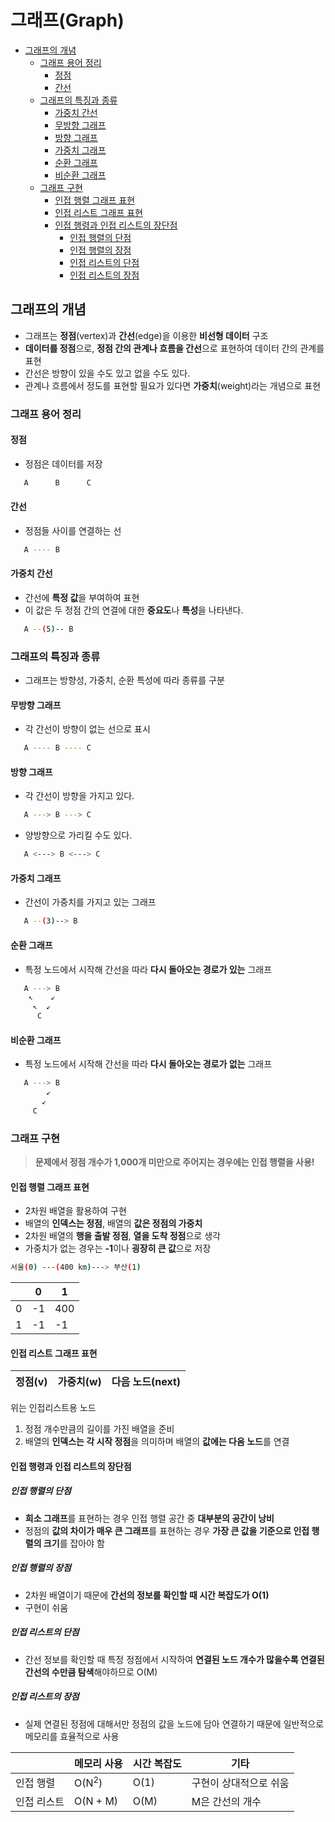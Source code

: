 # 그래프(Graph)

* [그래프의 개념](#그래프의-개념)
  * [그래프 용어 정리](#그래프-용어-정리)
    * [정점](#정점)
    * [간선](#간선)
  * [그래프의 특징과 종류](#그래프의-특징과-종류)
    * [가중치 간선](#가중치-간선)
    * [무방향 그래프](#무방향-그래프)
    * [방향 그래프](#방향-그래프)
    * [가중치 그래프](#가중치-그래프)
    * [순환 그래프](#순환-그래프)
    * [비순환 그래프](#비순환-그래프)
  * [그래프 구현](#그래프-구현)
    * [인접 행렬 그래프 표현](#인접-행렬-그래프-표현)
    * [인접 리스트 그래프 표현](#인접-리스트-그래프-표현)
    * [인접 행령과 인접 리스트의 장단점](#인접-행령과-인접-리스트의-장단점)
      * [인접 행렬의 단점](#인접-행렬의-단점)
      * [인접 행렬의 장점](#인접-행렬의-장점)
      * [인접 리스트의 단점](#인접-리스트의-단점)
      * [인접 리스트의 장점](#인접-리스트의-장점)

## 그래프의 개념

* 그래프는 **정점**(vertex)과 **간선**(edge)을 이용한 **비선형 데이터** 구조
* **데이터를 정점**으로, **정점 간의 관계나 흐름을 간선**으로 표현하여 데이터 간의 관계를 표현
* 간선은 방향이 있을 수도 있고 없을 수도 있다.
* 관계나 흐름에서 정도를 표현할 필요가 있다면 **가중치**(weight)라는 개념으로 표현

### 그래프 용어 정리

#### 정점

* 정점은 데이터를 저장

```sh
   A      B      C
```

#### 간선

* 정점들 사이를 연결하는 선

```sh
   A ---- B
```

#### 가중치 간선

* 간선에 **특정 값**을 부여하여 표현
* 이 값은 두 정점 간의 연결에 대한 **중요도**나 **특성**을 나타낸다.

```sh
   A --(5)-- B
```

### 그래프의 특징과 종류

* 그래프는 방향성, 가중치, 순환 특성에 따라 종류를 구분

#### 무방향 그래프

* 각 간선이 방향이 없는 선으로 표시

```sh
   A ---- B ---- C
```

#### 방향 그래프

* 각 간선이 방향을 가지고 있다.

```sh
   A ---> B ---> C
```

* 양방향으로 가리킬 수도 있다.

```sh
   A <---> B <---> C
```

#### 가중치 그래프

* 간선이 가중치를 가지고 있는 그래프

```sh
   A --(3)--> B
```

#### 순환 그래프

* 특정 노드에서 시작해 간선을 따라 **다시 돌아오는 경로가 있는** 그래프

```sh
   A ---> B
    ↖    ↙
     ↖  ↙
      C
```

#### 비순환 그래프

* 특정 노드에서 시작해 간선을 따라 **다시 돌아오는 경로가 없는** 그래프

```sh
   A ---> B
        ↙
       ↙
     C
```

### 그래프 구현

> **문제에서 정점 개수가 1,000개 미만으로 주어지는 경우에는 인접 행렬을 사용!**

#### 인접 행렬 그래프 표현

* 2차원 배열을 활용하여 구현
* 배열의 **인덱스는 정점**, 배열의 **값은 정점의 가중치**
* 2차원 배열의 **행을 출발 정점**, **열을 도착 정점**으로 생각
* 가중치가 없는 경우는 **-1**이나 **굉장히 큰 값**으로 저장

```sh
서울(0) ---(400 km)---> 부산(1)
```

|        | 0     | 1    |
|--------|------ |------|
| 0      | -1    | 400  |
| 1      | -1    | -1   |

#### 인접 리스트 그래프 표현

| 정점(v)   |  가중치(w)     | 다음 노드(next)  |
|-----------|----------------|------------------|

위는 인접리스트용 노드

1. 정점 개수만큼의 길이를 가진  배열을 준비
2. 배열의 **인덱스는 각 시작 정점**을 의미하며 배열의 **값에는 다음 노드**를 연결

#### 인접 행령과 인접 리스트의 장단점

##### 인접 행렬의 단점

* **희소 그래프**를 표현하는 경우 인접 행렬 공간 중 **대부분의 공간이 낭비**
* 정점의 **값의 차이가 매우 큰 그래프**를 표현하는 경우 **가장 큰 값을 기준으로 인접 행렬의 크기**를 잡아야 함

##### 인접 행렬의 장점

* 2차원 배열이기 때문에 **간선의 정보를 확인할 때 시간 복잡도가 O(1)**
* 구현이 쉬움

##### 인접 리스트의 단점

* 간선 정보를 확인할 때 특정 정점에서 시작하여 **연결된 노드 개수가 많을수록 연결된 간선의 수만큼 탐색**해야하므로 O(M)

##### 인접 리스트의 장점

* 실제 연결된 정점에 대해서만 정점의 값을 노드에 담아 연결하기 때문에 일반적으로 메모리를 효율적으로 사용

|             | 메모리 사용      | 시간 복잡도 | 기타                   |
|-------------|------------------|-------------|------------------------|
| 인접 행렬   | O(N<sup>2</sup>) | O(1)        | 구현이 상대적으로 쉬움 |
| 인접 리스트 | O(N + M)         | O(M)        | M은 간선의 개수        |
